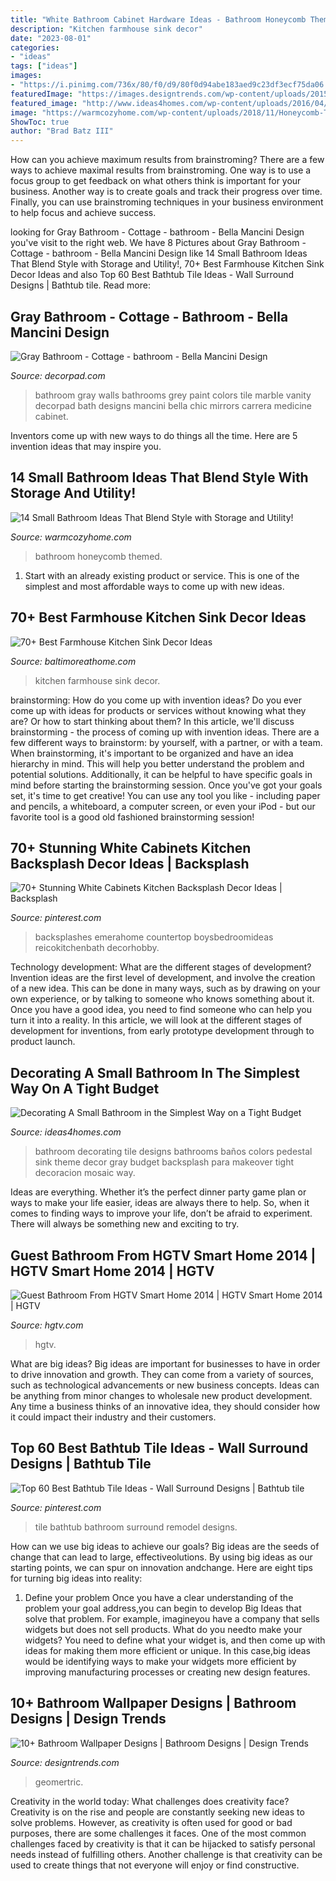 ```yaml
---
title: "White Bathroom Cabinet Hardware Ideas - Bathroom Honeycomb Themed"
description: "Kitchen farmhouse sink decor"
date: "2023-08-01"
categories:
- "ideas"
tags: ["ideas"]
images:
- "https://i.pinimg.com/736x/80/f0/d9/80f0d94abe183aed9c23df3ecf75da06.jpg"
featuredImage: "https://images.designtrends.com/wp-content/uploads/2015/10/06142118/Lily-Bathroom-Wallpaper-Design.jpg"
featured_image: "http://www.ideas4homes.com/wp-content/uploads/2016/04/Tiny-Bathroom-with-Beacy-Theme-Designed-in-White-and-Blue-Colors-with-Blue-Vase-733x1024.jpg"
image: "https://warmcozyhome.com/wp-content/uploads/2018/11/Honeycomb-Themed-Small-Bathroom.jpg"
ShowToc: true
author: "Brad Batz III"
---
```



How can you achieve maximum results from brainstroming?
There are a few ways to achieve maximal results from brainstroming. One way is to use a focus group to get feedback on what others think is important for your business. Another way is to create goals and track their progress over time. Finally, you can use brainstroming techniques in your business environment to help focus and achieve success.

	

		
looking for Gray Bathroom - Cottage - bathroom - Bella Mancini Design you've visit to the right web. We have 8 Pictures about Gray Bathroom - Cottage - bathroom - Bella Mancini Design like 14 Small Bathroom Ideas That Blend Style with Storage and Utility!, 70+ Best Farmhouse Kitchen Sink Decor Ideas and also Top 60 Best Bathtub Tile Ideas - Wall Surround Designs | Bathtub tile. Read more:
		
    
## Gray Bathroom - Cottage - Bathroom - Bella Mancini Design

<img loading=lazy src="https://cdn.decorpad.com/photos/2011/05/02/e701bf2d8f9d.jpg" onerror="this.onerror=null;this.src='https://tse3.mm.bing.net/th?id=OIP.MbSVR60kv5eiUxZSCkp8yQHaKC&amp;pid=15.1';" alt="Gray Bathroom - Cottage - bathroom - Bella Mancini Design">

_Source: decorpad.com_

>bathroom gray walls bathrooms grey paint colors tile marble vanity decorpad bath designs mancini bella chic mirrors carrera medicine cabinet. 

	

Inventors come up with new ways to do things all the time. Here are 5 invention ideas that may inspire you.

    
## 14 Small Bathroom Ideas That Blend Style With Storage And Utility!

<img loading=lazy src="https://warmcozyhome.com/wp-content/uploads/2018/11/Honeycomb-Themed-Small-Bathroom.jpg" onerror="this.onerror=null;this.src='https://tse1.mm.bing.net/th?id=OIP.K4apmrvEmJ0af1JgSNnFQgHaLI&amp;pid=15.1';" alt="14 Small Bathroom Ideas That Blend Style with Storage and Utility!">

_Source: warmcozyhome.com_

>bathroom honeycomb themed. 

	

1. Start with an already existing product or service. This is one of the simplest and most affordable ways to come up with new ideas.

    
## 70+ Best Farmhouse Kitchen Sink Decor Ideas

<img loading=lazy src="https://www.baltimoreathome.com/wp-content/uploads/2018/04/Best-Farmhouse-Kitchen-Sink-Decor-Ideas-49.jpg" onerror="this.onerror=null;this.src='https://tse4.mm.bing.net/th?id=OIP.BV2dSPrJyDEUADb4qjQBiQHaJ3&amp;pid=15.1';" alt="70+ Best Farmhouse Kitchen Sink Decor Ideas">

_Source: baltimoreathome.com_

>kitchen farmhouse sink decor. 

	

brainstorming: How do you come up with invention ideas?
Do you ever come up with ideas for products or services without knowing what they are? Or how to start thinking about them? In this article, we'll discuss brainstorming - the process of coming up with invention ideas.
There are a few different ways to brainstorm: by yourself, with a partner, or with a team. When brainstorming, it's important to be organized and have an idea hierarchy in mind. This will help you better understand the problem and potential solutions. Additionally, it can be helpful to have specific goals in mind before starting the brainstorming session. Once you've got your goals set, it's time to get creative! You can use any tool you like - including paper and pencils, a whiteboard, a computer screen, or even your iPod - but our favorite tool is a good old fashioned brainstorming session!

    
## 70+ Stunning White Cabinets Kitchen Backsplash Decor Ideas | Backsplash

<img loading=lazy src="https://i.pinimg.com/736x/71/da/16/71da162957bc722047102b4f3e5103ad.jpg" onerror="this.onerror=null;this.src='https://tse2.mm.bing.net/th?id=OIP.wcCjC8P-dF1SErFoNIK83wHaLH&amp;pid=15.1';" alt="70+ Stunning White Cabinets Kitchen Backsplash Decor Ideas | Backsplash">

_Source: pinterest.com_

>backsplashes emerahome countertop boysbedroomideas reicokitchenbath decorhobby. 

	

Technology development: What are the different stages of development?
Invention ideas are the first level of development, and involve the creation of a new idea. This can be done in many ways, such as by drawing on your own experience, or by talking to someone who knows something about it. Once you have a good idea, you need to find someone who can help you turn it into a reality. In this article, we will look at the different stages of development for inventions, from early prototype development through to product launch.

    
## Decorating A Small Bathroom In The Simplest Way On A Tight Budget

<img loading=lazy src="http://www.ideas4homes.com/wp-content/uploads/2016/04/Tiny-Bathroom-with-Beacy-Theme-Designed-in-White-and-Blue-Colors-with-Blue-Vase-733x1024.jpg" onerror="this.onerror=null;this.src='https://tse3.mm.bing.net/th?id=OIP.TaRPVFfkNYLoyjukWcSkowHaKW&amp;pid=15.1';" alt="Decorating A Small Bathroom in the Simplest Way on a Tight Budget">

_Source: ideas4homes.com_

>bathroom decorating tile designs bathrooms baños colors pedestal sink theme decor gray budget backsplash para makeover tight decoracion mosaic way. 

	

Ideas are everything. Whether it’s the perfect dinner party game plan or ways to make your life easier, ideas are always there to help. So, when it comes to finding ways to improve your life, don’t be afraid to experiment. There will always be something new and exciting to try.

    
## Guest Bathroom From HGTV Smart Home 2014 | HGTV Smart Home 2014 | HGTV

<img loading=lazy src="https://hgtvhome.sndimg.com/content/dam/images/hgrm/fullset/2014/4/8/0/hgtv-01-sh14-guest-bathroom_v.jpg.rend.hgtvcom.616.822.suffix/1405444043301.jpeg" onerror="this.onerror=null;this.src='https://tse2.mm.bing.net/th?id=OIP.jasnOJ_fqfB4qs18czo1tAHaJ4&amp;pid=15.1';" alt="Guest Bathroom From HGTV Smart Home 2014 | HGTV Smart Home 2014 | HGTV">

_Source: hgtv.com_

>hgtv. 

	

What are big ideas?
Big ideas are important for businesses to have in order to drive innovation and growth. They can come from a variety of sources, such as technological advancements or new business concepts. Ideas can be anything from minor changes to wholesale new product development. Any time a business thinks of an innovative idea, they should consider how it could impact their industry and their customers.

    
## Top 60 Best Bathtub Tile Ideas - Wall Surround Designs | Bathtub Tile

<img loading=lazy src="https://i.pinimg.com/736x/80/f0/d9/80f0d94abe183aed9c23df3ecf75da06.jpg" onerror="this.onerror=null;this.src='https://tse2.mm.bing.net/th?id=OIP.3YqKiIPJbokaTZ48wmNLPgAAAA&amp;pid=15.1';" alt="Top 60 Best Bathtub Tile Ideas - Wall Surround Designs | Bathtub tile">

_Source: pinterest.com_

>tile bathtub bathroom surround remodel designs. 

	

How can we use big ideas to achieve our goals?
Big ideas are the seeds of change that can lead to large, effectiveolutions. By using big ideas as our starting points, we can spur on innovation andchange. Here are eight tips for turning big ideas into reality:
1. Define your problem
Once you have a clear understanding of the problem your goal address,you can begin to develop Big Ideas that solve that problem. For example, imagineyou have a company that sells widgets but does not sell products. What do you needto make your widgets? You need to define what your widget is, and then come up with ideas for making them more efficient or unique. In this case,big ideas would be identifying ways to make your widgets more efficient by improving manufacturing processes or creating new design features.


    
## 10+ Bathroom Wallpaper Designs | Bathroom Designs | Design Trends

<img loading=lazy src="https://images.designtrends.com/wp-content/uploads/2015/10/06142118/Lily-Bathroom-Wallpaper-Design.jpg" onerror="this.onerror=null;this.src='https://tse2.mm.bing.net/th?id=OIP.eVkXaqQuMTryXN6s5Q_PIwHaHa&amp;pid=15.1';" alt="10+ Bathroom Wallpaper Designs | Bathroom Designs | Design Trends">

_Source: designtrends.com_

>geomertric. 

	

Creativity in the world today: What challenges does creativity face?
Creativity is on the rise and people are constantly seeking new ideas to solve problems. However, as creativity is often used for good or bad purposes, there are some challenges it faces. One of the most common challenges faced by creativity is that it can be hijacked to satisfy personal needs instead of fulfilling others. Another challenge is that creativity can be used to create things that not everyone will enjoy or find constructive.


